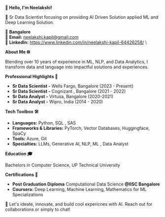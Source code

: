 
**👋 Hello, I'm Neelakshi!**



🚀 Sr Data Scientist focusing on providing AI Driven Solution applied ML and Deep Learning Solution. 




📍 **Bangalore**\
📧 **Email:** neelakshi.kapil@gmail.com\
🔗 **LinkedIn:** https://www.linkedin.com/in/neelakshi-kapil-64426258/ \





**About Me 🌐**

Blending over 10 years of experience in ML, NLP, and Data Analytics, I transform data and language into impactful solutions and experiences.





**Professional Highlights 🌟**

*  **Sr Data Scientist  -** Wells Fargo, Bangalore (2023 - Present)
*  **Sr Data Scientist -** Cognizant , Bangalore (2021 - 2022)
*  **Sr Data Analyst -** Virtusa, Bangalore (2020-2021)
*  **Sr Data Analyst -** Wipro, India (2014 - 2020)





**Tech Toolbox 🛠️**

* **Languages:** Python, SQL , SAS
* **Frameworks & Libraries:** PyTorch, Vector Databases, Huggingface, SpaCy
* **Tools:** Azure, Git
* **Specialties:** LLMs, Generative AI, NLP, ML , Data Analyst





**Education 🎓**

Bachelors in Computer Science, UP Technical University




**Certifications 📜**

* **Post Graduation Diploma** Computational Data Science **@IISC Bangalore**
* **Coursera:** Deep Learning, Machine Learning, Mathematics for ML Specializations



🔗 Let's ideate, innovate, and build cool expericnes with AI. Reach out for collaborations or simply to chat!

